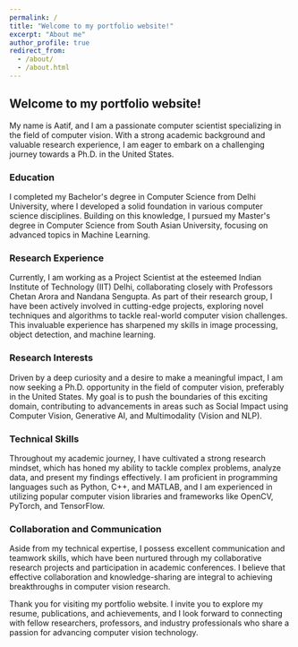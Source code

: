 ```yaml
---
permalink: /
title: "Welcome to my portfolio website!"
excerpt: "About me"
author_profile: true
redirect_from: 
  - /about/
  - /about.html
---
```


## Welcome to my portfolio website!

My name is Aatif, and I am a passionate computer scientist specializing in the field of computer vision. With a strong academic background and valuable research experience, I am eager to embark on a challenging journey towards a Ph.D. in the United States.

### Education

I completed my Bachelor's degree in Computer Science from Delhi University, where I developed a solid foundation in various computer science disciplines. Building on this knowledge, I pursued my Master's degree in Computer Science from South Asian University, focusing on advanced topics in Machine Learning.

### Research Experience

Currently, I am working as a Project Scientist at the esteemed Indian Institute of Technology (IIT) Delhi, collaborating closely with Professors Chetan Arora and Nandana Sengupta. As part of their research group, I have been actively involved in cutting-edge projects, exploring novel techniques and algorithms to tackle real-world computer vision challenges. This invaluable experience has sharpened my skills in image processing, object detection, and machine learning.

### Research Interests

Driven by a deep curiosity and a desire to make a meaningful impact, I am now seeking a Ph.D. opportunity in the field of computer vision, preferably in the United States. My goal is to push the boundaries of this exciting domain, contributing to advancements in areas such as Social Impact using Computer Vision, Generative AI, and Multimodality (Vision and NLP).

### Technical Skills

Throughout my academic journey, I have cultivated a strong research mindset, which has honed my ability to tackle complex problems, analyze data, and present my findings effectively. I am proficient in programming languages such as Python, C++, and MATLAB, and I am experienced in utilizing popular computer vision libraries and frameworks like OpenCV, PyTorch, and TensorFlow.

### Collaboration and Communication

Aside from my technical expertise, I possess excellent communication and teamwork skills, which have been nurtured through my collaborative research projects and participation in academic conferences. I believe that effective collaboration and knowledge-sharing are integral to achieving breakthroughs in computer vision research.

Thank you for visiting my portfolio website. I invite you to explore my resume, publications, and achievements, and I look forward to connecting with fellow researchers, professors, and industry professionals who share a passion for advancing computer vision technology.

